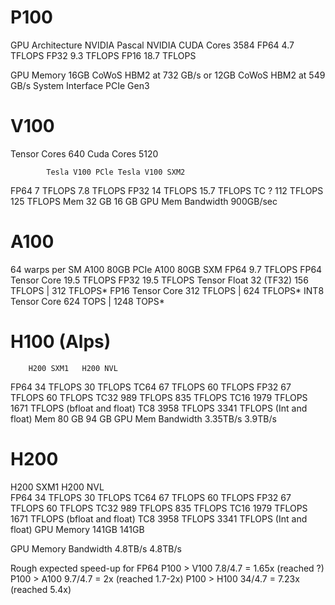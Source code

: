 # P100

GPU Architecture NVIDIA Pascal
NVIDIA CUDA Cores 3584
FP64 		4.7  TFLOPS
FP32 		9.3  TFLOPS
FP16		18.7 TFLOPS

GPU Memory 16GB 
CoWoS  HBM2 at 732 GB/s or 12GB CoWoS HBM2 at 549 GB/s
System Interface PCIe Gen3

# V100 

Tensor Cores 640
Cuda  Cores 5120

			Tesla V100 PCle Tesla V100 SXM2

FP64 			7 TFLOPS 	7.8 TFLOPS
FP32		   14 TFLOPS   15.7 TFLOPS
TC ? 		  112 TFLOPS  125 	TFLOPS
Mem 		   32 GB       16    GB 
GPU Mem Bandwidth 900GB/sec

# A100

64 warps per SM
						A100 80GB PCIe	A100 80GB SXM
FP64					  9.7 	TFLOPS
FP64 Tensor Core		 19.5 	TFLOPS
FP32					 19.5 	TFLOPS
Tensor Float 32 (TF32)	156 	TFLOPS 		| 312 TFLOPS*
FP16 Tensor Core	    312 	TFLOPS 		| 624 TFLOPS*
INT8 Tensor Core		624 	TOPS   		| 1248 TOPS*

# H100 (Alps)

		H200 SXM1 	H200 NVL 
FP64 	34 TFLOPS 	30 TFLOPS
TC64 	67 TFLOPS 	60 TFLOPS
FP32 	67 TFLOPS 	60 TFLOPS
TC32   989 TFLOPS  835 TFLOPS
TC16  1979 TFLOPS 1671 TFLOPS (bfloat and float)
TC8   3958 TFLOPS 3341 TFLOPS (Int and float)
Mem     80 GB 		94 GB
GPU Mem Bandwidth 3.35TB/s 3.9TB/s


# H200

H200 	SXM1 		H200 NVL		
FP64 	34 TFLOPS 	30 TFLOPS
TC64 	67 TFLOPS 	60 TFLOPS
FP32 	67 TFLOPS 	60 TFLOPS
TC32   989 TFLOPS  835 TFLOPS
TC16  1979 TFLOPS 1671 TFLOPS (bfloat and float)
TC8   3958 TFLOPS 3341 TFLOPS (Int and float)
GPU Memory 141GB 141GB

GPU Memory Bandwidth 4.8TB/s 4.8TB/s

Rough expected speed-up for FP64
P100 > V100  7.8/4.7 = 1.65x (reached ?)
P100 > A100  9.7/4.7 = 2x 	 (reached 1.7-2x)
P100 > H100  34/4.7  = 7.23x (reached 5.4x)

